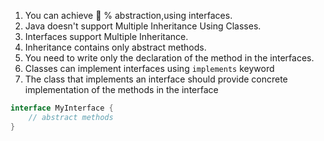 1. You can achieve 💯 % abstraction,using interfaces.
2. Java doesn't support Multiple Inheritance Using Classes.
3. Interfaces support Multiple Inheritance.
4. Inheritance contains only abstract methods.
5. You need to write only the declaration of the method in the interfaces.
6. Classes can implement interfaces using `implements` keyword
7. The class that implements an interface should provide concrete implementation of the methods in the interface

```java
interface MyInterface {
    // abstract methods
}
```
